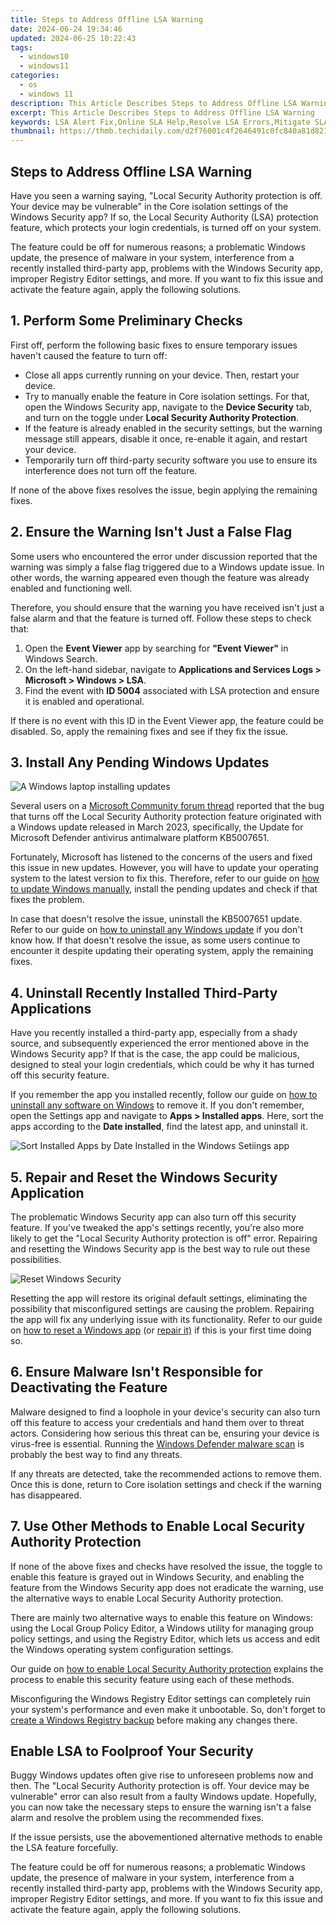 ```yaml
---
title: Steps to Address Offline LSA Warning
date: 2024-06-24 19:34:46
updated: 2024-06-25 10:22:43
tags:
  - windows10
  - windows11
categories:
  - os
  - windows 11
description: This Article Describes Steps to Address Offline LSA Warning
excerpt: This Article Describes Steps to Address Offline LSA Warning
keywords: LSA Alert Fix,Online SLA Help,Resolve LSA Errors,Mitigate SLA Failures,Stop LSA Downtime,Address Offline SLA,Eliminate LSA Warnings
thumbnail: https://thmb.techidaily.com/d2f76001c4f2646491c0fc840a81d8218602e492050e0d16896d960da5c49a16.png
---
```


## Steps to Address Offline LSA Warning

 Have you seen a warning saying, "Local Security Authority protection is off. Your device may be vulnerable" in the Core isolation settings of the Windows Security app? If so, the Local Security Authority (LSA) protection feature, which protects your login credentials, is turned off on your system.

 The feature could be off for numerous reasons; a problematic Windows update, the presence of malware in your system, interference from a recently installed third-party app, problems with the Windows Security app, improper Registry Editor settings, and more. If you want to fix this issue and activate the feature again, apply the following solutions.

## 1\. Perform Some Preliminary Checks

 First off, perform the following basic fixes to ensure temporary issues haven't caused the feature to turn off:

* Close all apps currently running on your device. Then, restart your device.
* Try to manually enable the feature in Core isolation settings. For that, open the Windows Security app, navigate to the **Device Security** tab, and turn on the toggle under **Local Security Authority Protection**.
* If the feature is already enabled in the security settings, but the warning message still appears, disable it once, re-enable it again, and restart your device.
* Temporarily turn off third-party security software you use to ensure its interference does not turn off the feature.

 If none of the above fixes resolves the issue, begin applying the remaining fixes.

## 2\. Ensure the Warning Isn't Just a False Flag

 Some users who encountered the error under discussion reported that the warning was simply a false flag triggered due to a Windows update issue. In other words, the warning appeared even though the feature was already enabled and functioning well.

 Therefore, you should ensure that the warning you have received isn't just a false alarm and that the feature is turned off. Follow these steps to check that:

1. Open the **Event Viewer** app by searching for **"Event Viewer"** in Windows Search.
2. On the left-hand sidebar, navigate to **Applications and Services Logs > Microsoft > Windows > LSA**.
3. Find the event with **ID 5004** associated with LSA protection and ensure it is enabled and operational.

 If there is no event with this ID in the Event Viewer app, the feature could be disabled. So, apply the remaining fixes and see if they fix the issue.

## 3\. Install Any Pending Windows Updates

![A Windows laptop installing updates](https://static1.makeuseofimages.com/wordpress/wp-content/uploads/2022/11/Install-Windows-11-Updates.jpg)

 Several users on a [Microsoft Community forum thread](https://answers.microsoft.com/en-us/windows/forum/all/the-local-security-authority-protection-is-off/6bd9dad0-9d25-4b6e-b101-eeacac9d3b3a) reported that the bug that turns off the Local Security Authority protection feature originated with a Windows update released in March 2023, specifically, the Update for Microsoft Defender antivirus antimalware platform KB5007651\.

 Fortunately, Microsoft has listened to the concerns of the users and fixed this issue in new updates. However, you will have to update your operating system to the latest version to fix this. Therefore, refer to our guide on [how to update Windows manually](https://www.makeuseof.com/update-windows-manually/), install the pending updates and check if that fixes the problem.

 In case that doesn't resolve the issue, uninstall the KB5007651 update. Refer to our guide on [how to uninstall any Windows update](https://www.makeuseof.com/manually-uninstall-windows-10-updates/) if you don't know how. If that doesn't resolve the issue, as some users continue to encounter it despite updating their operating system, apply the remaining fixes.

## 4\. Uninstall Recently Installed Third-Party Applications

 Have you recently installed a third-party app, especially from a shady source, and subsequently experienced the error mentioned above in the Windows Security app? If that is the case, the app could be malicious, designed to steal your login credentials, which could be why it has turned off this security feature.

 If you remember the app you installed recently, follow our guide on [how to uninstall any software on Windows](https://www.makeuseof.com/windows-11-different-ways-to-uninstall-software/) to remove it. If you don't remember, open the Settings app and navigate to **Apps > Installed apps**. Here, sort the apps according to the **Date installed**, find the latest app, and uninstall it.

![Sort Installed Apps by Date Installed in the Windows Setiings app](https://static1.makeuseofimages.com/wordpress/wp-content/uploads/2023/07/sort-installed-apps-by-date-installed-in-the-windows-setiings-app.jpg)

## 5\. Repair and Reset the Windows Security Application

 The problematic Windows Security app can also turn off this security feature. If you've tweaked the app's settings recently, you're also more likely to get the "Local Security Authority protection is off" error. Repairing and resetting the Windows Security app is the best way to rule out these possibilities.

![Reset Windows Security](https://static1.makeuseofimages.com/wordpress/wp-content/uploads/2023/05/reset-windows-security.jpg)

 Resetting the app will restore its original default settings, eliminating the possibility that misconfigured settings are causing the problem. Repairing the app will fix any underlying issue with its functionality. Refer to our guide on [how to reset a Windows app](https://www.makeuseof.com/windows-reset-app/) (or [repair it)](https://www.makeuseof.com/windows-repair-apps-programs/) if this is your first time doing so.

## 6\. Ensure Malware Isn't Responsible for Deactivating the Feature

 Malware designed to find a loophole in your device's security can also turn off this feature to access your credentials and hand them over to threat actors. Considering how serious this threat can be, ensuring your device is virus-free is essential. Running the [Windows Defender malware scan](https://www.makeuseof.com/how-to-remove-malware-using-microsoft-defenders-offline-scan/) is probably the best way to find any threats.

 If any threats are detected, take the recommended actions to remove them. Once this is done, return to Core isolation settings and check if the warning has disappeared.

## 7\. Use Other Methods to Enable Local Security Authority Protection

 If none of the above fixes and checks have resolved the issue, the toggle to enable this feature is grayed out in Windows Security, and enabling the feature from the Windows Security app does not eradicate the warning, use the alternative ways to enable Local Security Authority protection.

 There are mainly two alternative ways to enable this feature on Windows: using the Local Group Policy Editor, a Windows utility for managing group policy settings, and using the Registry Editor, which lets us access and edit the Windows operating system configuration settings.

 Our guide on [how to enable Local Security Authority protection](https://www.makeuseof.com/windows-11-enable-local-security-authority-protection/) explains the process to enable this security feature using each of these methods.

 Misconfiguring the Windows Registry Editor settings can completely ruin your system's performance and even make it unbootable. So, don't forget to [create a Windows Registry backup](https://www.makeuseof.com/tag/backup-restore-windows-registry/) before making any changes there.

## Enable LSA to Foolproof Your Security

 Buggy Windows updates often give rise to unforeseen problems now and then. The "Local Security Authority protection is off. Your device may be vulnerable" error can also result from a faulty Windows update. Hopefully, you can now take the necessary steps to ensure the warning isn't a false alarm and resolve the problem using the recommended fixes.

 If the issue persists, use the abovementioned alternative methods to enable the LSA feature forcefully.

 The feature could be off for numerous reasons; a problematic Windows update, the presence of malware in your system, interference from a recently installed third-party app, problems with the Windows Security app, improper Registry Editor settings, and more. If you want to fix this issue and activate the feature again, apply the following solutions.
